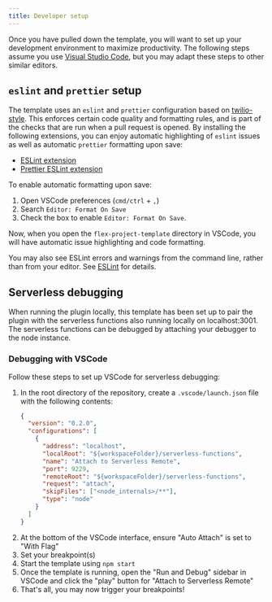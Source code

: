 ```yaml
---
title: Developer setup
---
```


Once you have pulled down the template, you will want to set up your development environment to maximize productivity. The following steps assume you use [Visual Studio Code](https://code.visualstudio.com/), but you may adapt these steps to other similar editors.

## `eslint` and `prettier` setup

The template uses an `eslint` and `prettier` configuration based on [twilio-style](https://github.com/twilio-labs/twilio-style). This enforces certain code quality and formatting rules, and is part of the checks that are run when a pull request is opened. By installing the following extensions, you can enjoy automatic highlighting of `eslint` issues as well as automatic `prettier` formatting upon save:

- [ESLint extension](https://marketplace.visualstudio.com/items?itemName=dbaeumer.vscode-eslint)
- [Prettier ESLint extension](https://marketplace.visualstudio.com/items?itemName=rvest.vs-code-prettier-eslint)

To enable automatic formatting upon save:

1. Open VSCode preferences (`cmd/ctrl` + `,`)
1. Search `Editor: Format On Save`
1. Check the box to enable `Editor: Format On Save`.

Now, when you open the `flex-project-template` directory in VSCode, you will have automatic issue highlighting and code formatting.

You may also see ESLint errors and warnings from the command line, rather than from your editor. See [ESLint](/developers/building/template-utilities/eslint) for details.

## Serverless debugging

When running the plugin locally, this template has been set up to pair the plugin with the serverless functions also running locally on localhost:3001. The serverless functions can be debugged by attaching your debugger to the node instance.

### Debugging with VSCode

Follow these steps to set up VSCode for serverless debugging:

1. In the root directory of the repository, create a `.vscode/launch.json` file with the following contents:
    ```json title=".vscode/launch.json"
    {
      "version": "0.2.0",
      "configurations": [
        {
          "address": "localhost",
          "localRoot": "${workspaceFolder}/serverless-functions",
          "name": "Attach to Serverless Remote",
          "port": 9229,
          "remoteRoot": "${workspaceFolder}/serverless-functions",
          "request": "attach",
          "skipFiles": ["<node_internals>/**"],
          "type": "node"
        }
      ]
    }
    ```
1. At the bottom of the VSCode interface, ensure "Auto Attach" is set to "With Flag"
1. Set your breakpoint(s)
1. Start the template using `npm start`
1. Once the template is running, open the "Run and Debug" sidebar in VSCode and click the "play" button for "Attach to Serverless Remote"
1. That's all, you may now trigger your breakpoints!